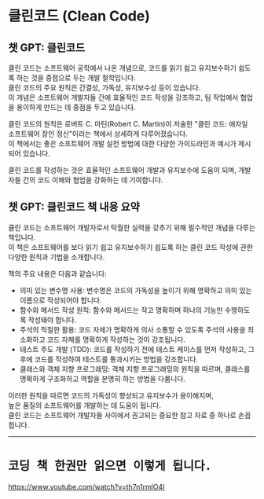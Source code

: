 # 클린코드 (Clean Code)

## 챗 GPT: 클린코드

클린 코드는 소프트웨어 공학에서 나온 개념으로, 코드를 읽기 쉽고 유지보수하기 쉽도록 하는 것을 중점으로 두는 개발 철학입니다.  
클린 코드의 주요 원칙은 간결성, 가독성, 유지보수성 등이 있습니다.  
이 개념은 소프트웨어 개발자들 간에 효율적인 코드 작성을 강조하고, 팀 작업에서 협업을 용이하게 만드는 데 중점을 두고 있습니다.

클린 코드의 원칙은 로버트 C. 마틴(Robert C. Martin)이 저술한 "클린 코드: 애자일 소프트웨어 장인 정신"이라는 책에서 상세하게 다루어졌습니다.  
이 책에서는 좋은 소프트웨어 개발 실천 방법에 대한 다양한 가이드라인과 예시가 제시되어 있습니다.

클린 코드를 작성하는 것은 효율적인 소프트웨어 개발과 유지보수에 도움이 되며, 개발자들 간의 코드 이해와 협업을 강화하는 데 기여합니다.

## 챗 GPT: 클린코드 책 내용 요약

클린 코드는 소프트웨어 개발자로서 탁월한 실력을 갖추기 위해 필수적인 개념을 다루는 책입니다.  
이 책은 소프트웨어를 보다 읽기 쉽고 유지보수하기 쉽도록 하는 클린 코드 작성에 관한 다양한 원칙과 기법을 소개합니다.

책의 주요 내용은 다음과 같습니다:

- 의미 있는 변수명 사용: 변수명은 코드의 가독성을 높이기 위해 명확하고 의미 있는 이름으로 작성되어야 합니다.
- 함수와 메서드 작성 원칙: 함수와 메서드는 작고 명확하며 하나의 기능만 수행하도록 작성돼야 합니다.
- 주석의 적절한 활용: 코드 자체가 명확하게 의사 소통할 수 있도록 주석의 사용을 최소화하고 코드 자체를 명확하게 작성하는 것이 강조됩니다.
- 테스트 주도 개발 (TDD): 코드를 작성하기 전에 테스트 케이스를 먼저 작성하고, 그 후에 코드를 작성하여 테스트를 통과시키는 방법을 강조합니다.
- 클래스와 객체 지향 프로그래밍: 객체 지향 프로그래밍의 원칙을 따르며, 클래스를 명확하게 구조화하고 역할을 분명히 하는 방법을 다룹니다.

이러한 원칙을 따르면 코드의 가독성이 향상되고 유지보수가 용이해지며,  
높은 품질의 소프트웨어를 개발하는 데 도움이 됩니다.  
클린 코드는 소프트웨어 개발자들 사이에서 권고되는 중요한 참고 자료 중 하나로 손꼽힙니다.

---

# `코딩 책 한권만 읽으면 이렇게 됩니다.`

https://www.youtube.com/watch?v=th7n1rmlO4I

